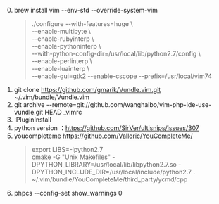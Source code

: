 0. brew install vim --env-std --override-system-vim  
    > ./configure --with-features=huge \  
    > --enable-multibyte \  
    --enable-rubyinterp \  
    --enable-pythoninterp \  
    --with-python-config-dir=/usr/local/lib/python2.7/config \  
    --enable-perlinterp \  
    --enable-luainterp \  
    --enable-gui=gtk2 --enable-cscope --prefix=/usr/local/vim74
1. git clone https://github.com/gmarik/Vundle.vim.git ~/.vim/bundle/Vundle.vim
2. git archive --remote=git://github.com/wanghaibo/vim-php-ide-use-vundle.git HEAD _vimrc
3. :PluginInstall
4. python version ：https://github.com/SirVer/ultisnips/issues/307
5. youcompleteme https://github.com/Valloric/YouCompleteMe/
    > export LIBS=-lpython2.7  
    > cmake -G "Unix Makefiles" -DPYTHON_LIBRARY=/usr/local/lib/libpython2.7.so  -DPYTHON_INCLUDE_DIR=/usr/local/include/python2.7 . ~/.vim/bundle/YouCompleteMe/third_party/ycmd/cpp
6. phpcs --config-set show_warnings 0 
